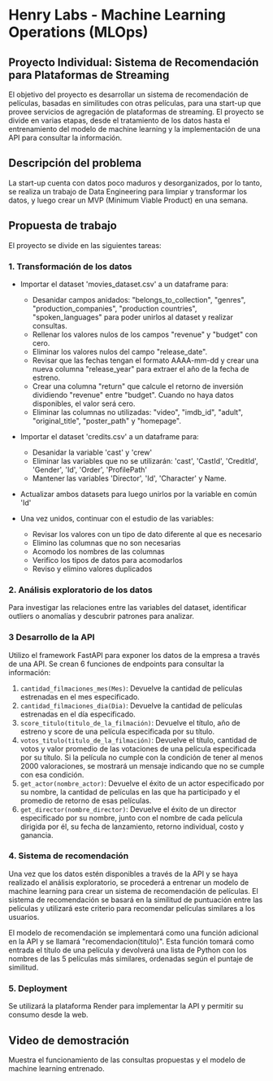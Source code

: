 # Henry Labs - Machine Learning Operations (MLOps)

## Proyecto Individual: Sistema de Recomendación para Plataformas de Streaming
El objetivo del proyecto es desarrollar un sistema de recomendación de películas, basadas en similitudes con otras películas, para una start-up que provee servicios de agregación de plataformas de streaming. El proyecto se divide en varias etapas, desde el tratamiento de los datos hasta el entrenamiento del modelo de machine learning y la implementación de una API para consultar la información.

## Descripción del problema
La start-up cuenta con datos poco maduros y desorganizados, por lo tanto, se realiza un trabajo de Data Engineering para limpiar y transformar los datos, y luego crear un MVP (Minimum Viable Product) en una semana.

## Propuesta de trabajo
El proyecto se divide en las siguientes tareas:

### 1. Transformación de los datos
-    Importar el dataset 'movies_dataset.csv'  a un dataframe para:
		-   Desanidar campos anidados: "belongs_to_collection", "genres", "production_companies", "production countries", "spoken_languages" para poder unirlos al dataset y realizar consultas.
		-   Rellenar los valores nulos de los campos "revenue" y "budget" con cero.
		-   Eliminar los valores nulos del campo "release_date".
		-   Revisar que las fechas tengan el formato AAAA-mm-dd y crear una nueva columna "release_year" para extraer el año de la fecha de estreno.
		-   Crear una columna "return" que calcule el retorno de inversión dividiendo "revenue" entre "budget". Cuando no haya datos disponibles, el valor será cero.
		-   Eliminar las columnas no utilizadas: "video", "imdb_id", "adult", "original_title", "poster_path" y "homepage".

- Importar el dataset 'credits.csv' a un dataframe para:
	- Desanidar la variable 'cast'  y 'crew'
	- Eliminar las variables que no se utilizarán: 'cast', 'CastId', 'CreditId', 'Gender', 'Id', 'Order', 'ProfilePath'
	- Mantener las variables 'Director', 'Id', 'Character' y Name.

- Actualizar ambos datasets para luego unirlos por la variable en común 'Id'

- Una vez unidos, continuar con el estudio de las variables:
	- Revisar los valores con un tipo de dato diferente al que es necesario
	- Elimino las columnas que no son necesarias 
	- Acomodo los nombres de las columnas
	- Verifico los tipos de datos para acomodarlos
	- Reviso y elimino valores duplicados

### 2. Análisis exploratorio de los datos
Para investigar las relaciones entre las variables del dataset, identificar outliers o anomalías y descubrir patrones para analizar.

### 3 Desarrollo de la API
Utilizo el framework FastAPI para exponer los datos de la empresa a través de una API. Se crean 6 funciones de endpoints para consultar la información:

1.  `cantidad_filmaciones_mes(Mes)`: Devuelve la cantidad de películas estrenadas en el mes especificado.
2.  `cantidad_filmaciones_dia(Dia)`: Devuelve la cantidad de películas estrenadas en el día especificado.
3.  `score_titulo(titulo_de_la_filmación)`: Devuelve el título, año de estreno y score de una película especificada por su título.
4.  `votos_titulo(titulo_de_la_filmación)`: Devuelve el título, cantidad de votos y valor promedio de las votaciones de una película especificada por su título. Si la película no cumple con la condición de tener al menos 2000 valoraciones, se mostrará un mensaje indicando que no se cumple con esa condición.
5.  `get_actor(nombre_actor)`: Devuelve el éxito de un actor especificado por su nombre, la cantidad de películas en las que ha participado y el promedio de retorno de esas películas.
6.  `get_director(nombre_director)`: Devuelve el éxito de un director especificado por su nombre, junto con el nombre de cada película dirigida por él, su fecha de lanzamiento, retorno individual, costo y ganancia.

### 4. Sistema de recomendación
Una vez que los datos estén disponibles a través de la API y se haya realizado el análisis exploratorio, se procederá a entrenar un modelo de machine learning para crear un sistema de recomendación de películas. El sistema de recomendación se basará en la similitud de puntuación entre las películas y utilizará este criterio para recomendar películas similares a los usuarios.

El modelo de recomendación se implementará como una función adicional en la API y se llamará "recomendacion(titulo)". Esta función tomará como entrada el título de una película y devolverá una lista de Python con los nombres de las 5 películas más similares, ordenadas según el puntaje de similitud.

### 5. Deployment
Se utilizará la plataforma Render para implementar la API y permitir su consumo desde la web.


## Video de demostración
Muestra el funcionamiento de las consultas propuestas y el modelo de machine learning entrenado.